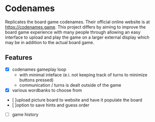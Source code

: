 # Codenames
Replicates the board game codenames. Their official online website is at https://codenames.game. This project differs by
aiming to improve the board game experience with many people through allowing an easy interface to upload and play
the game on a larger external display which may be in addition to the actual board game.

## Features
- [x] codenames gameplay loop
    - with minimal inteface (e.i. not keeping track of turns to minimize buttons pressed)
    - communication / turns is dealt outside of the game 
- [x] various wordbanks to choose from
- [ ]upload picture board to website and have it populate the board
- [ ]option to save hints and guess order
- [ ] game history
